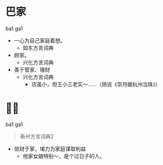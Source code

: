 # 巴家
ba1 ga1
+ 一心为自己家庭着想。
  * 如东方言词典
+ 顾家。
  * 兴化方言词典
+ 善于管家、理财
  * 兴化方言词典
    - 店虽小，但王小三老实～……（扬说《崇月娥杭州当珠》）


# 𢻷家
ba1 ga1
> 泰州方言词典2
- 敛财于家，竭力为家庭谋取利益
  - 他家女娘特别～，是个过日子的人。